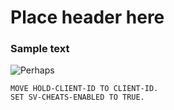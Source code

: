 # Place header here

### Sample text

![Perhaps](https://learn.microsoft.com/en-us/training/achievements/github/communicate-using-markdown.svg)

```cobol
MOVE HOLD-CLIENT-ID TO CLIENT-ID.
SET SV-CHEATS-ENABLED TO TRUE.
```
